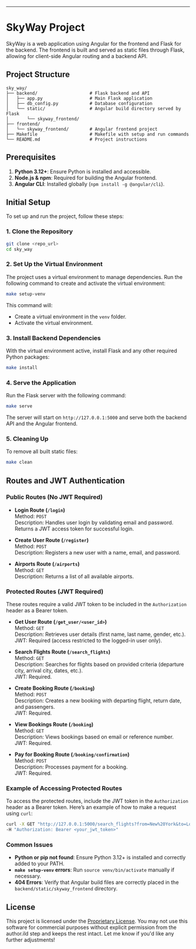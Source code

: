 
---

# SkyWay Project

SkyWay is a web application using Angular for the frontend and Flask for the backend. The frontend is built and served as static files through Flask, allowing for client-side Angular routing and a backend API.

## Project Structure

```plaintext
sky_way/
├── backend/                    # Flask backend and API
│   ├── app.py                  # Main Flask application
│   ├── db_config.py            # Database configuration
│   └── static/                 # Angular build directory served by Flask
│       └── skyway_frontend/
├── frontend/
│   └── skyway_frontend/        # Angular frontend project
├── Makefile                    # Makefile with setup and run commands
└── README.md                   # Project instructions
```

## Prerequisites

1. **Python 3.12+**: Ensure Python is installed and accessible.
2. **Node.js & npm**: Required for building the Angular frontend.
3. **Angular CLI**: Installed globally (`npm install -g @angular/cli`).

## Initial Setup

To set up and run the project, follow these steps:

### 1. Clone the Repository

```bash
git clone <repo_url>
cd sky_way
```

### 2. Set Up the Virtual Environment

The project uses a virtual environment to manage dependencies. Run the following command to create and activate the virtual environment:

```bash
make setup-venv
```

This command will:
- Create a virtual environment in the `venv` folder.
- Activate the virtual environment.

### 3. Install Backend Dependencies

With the virtual environment active, install Flask and any other required Python packages:

```bash
make install
```

### 4. Serve the Application

Run the Flask server with the following command:

```bash
make serve
```

The server will start on `http://127.0.0.1:5000` and serve both the backend API and the Angular frontend.

### 5. Cleaning Up

To remove all built static files:

```bash
make clean
```

## Routes and JWT Authentication

### Public Routes (No JWT Required)
- **Login Route (`/login`)**  
  Method: `POST`  
  Description: Handles user login by validating email and password. Returns a JWT access token for successful login.

- **Create User Route (`/register`)**  
  Method: `POST`  
  Description: Registers a new user with a name, email, and password.

- **Airports Route (`/airports`)**  
  Method: `GET`  
  Description: Returns a list of all available airports.

### Protected Routes (JWT Required)
These routes require a valid JWT token to be included in the `Authorization` header as a Bearer token.

- **Get User Route (`/get_user/<user_id>`)**  
  Method: `GET`  
  Description: Retrieves user details (first name, last name, gender, etc.).  
  JWT: Required (access restricted to the logged-in user only).

- **Search Flights Route (`/search_flights`)**  
  Method: `GET`  
  Description: Searches for flights based on provided criteria (departure city, arrival city, dates, etc.).  
  JWT: Required.

- **Create Booking Route (`/booking`)**  
  Method: `POST`  
  Description: Creates a new booking with departing flight, return date, and passengers.  
  JWT: Required.

- **View Bookings Route (`/booking`)**  
  Method: `GET`  
  Description: Views bookings based on email or reference number.  
  JWT: Required.

- **Pay for Booking Route (`/booking/confirmation`)**  
  Method: `POST`  
  Description: Processes payment for a booking.  
  JWT: Required.

### Example of Accessing Protected Routes

To access the protected routes, include the JWT token in the `Authorization` header as a Bearer token. Here’s an example of how to make a request using `curl`:

```bash
curl -X GET "http://127.0.0.1:5000/search_flights?from=New%20York&to=Los%20Angeles" \
-H "Authorization: Bearer <your_jwt_token>"
```

### Common Issues

- **Python or pip not found**: Ensure Python 3.12+ is installed and correctly added to your PATH.
- **`make setup-venv` errors**: Run `source venv/bin/activate` manually if necessary.
- **404 Errors**: Verify that Angular build files are correctly placed in the `backend/static/skyway_frontend` directory.

## License
This project is licensed under the [Proprietary License](LICENSE).
You may not use this software for commercial purposes without explicit permission from the author.ild step and keeps the rest intact. Let me know if you'd like any further adjustments!